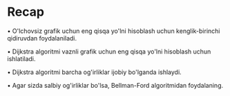 # Recap

• O'lchovsiz grafik uchun eng qisqa yo'lni hisoblash uchun kenglik-birinchi qidiruvdan foydalaniladi.

• Dijkstra algoritmi vaznli grafik uchun eng qisqa yo'lni hisoblash uchun ishlatiladi.

• Dijkstra algoritmi barcha og'irliklar ijobiy bo'lganda ishlaydi.

• Agar sizda salbiy og'irliklar bo'lsa, Bellman-Ford algoritmidan foydalaning.